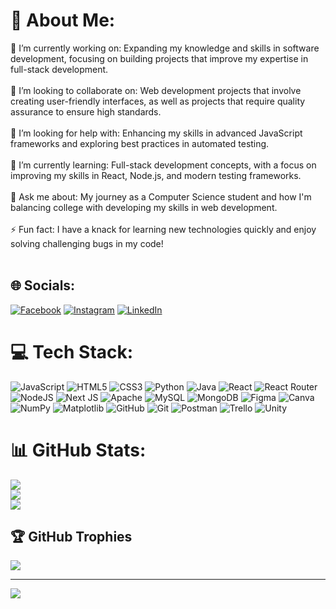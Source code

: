 # 💫 About Me:
🔭 I’m currently working on:  Expanding my knowledge and skills in software development, focusing on building projects that improve my expertise in full-stack development.<br><br>👯 I’m looking to collaborate on: Web development projects that involve creating user-friendly interfaces, as well as projects that require quality assurance to ensure high standards.<br><br>🤝 I’m looking for help with: Enhancing my skills in advanced JavaScript frameworks and exploring best practices in automated testing.<br><br>🌱 I’m currently learning: Full-stack development concepts, with a focus on improving my skills in React, Node.js, and modern testing frameworks.<br><br>💬 Ask me about: My journey as a Computer Science student and how I'm balancing college with developing my skills in web development.<br><br>⚡ Fun fact: I have a knack for learning new technologies quickly and enjoy solving challenging bugs in my code!<br><br>


## 🌐 Socials:
[![Facebook](https://img.shields.io/badge/Facebook-%231877F2.svg?logo=Facebook&logoColor=white)](https://facebook.com/atul.adhikari.9619) [![Instagram](https://img.shields.io/badge/Instagram-%23E4405F.svg?logo=Instagram&logoColor=white)](https://instagram.com/atuladhikari4/) [![LinkedIn](https://img.shields.io/badge/LinkedIn-%230077B5.svg?logo=linkedin&logoColor=white)](https://linkedin.com/in/atul-adhikari-833945285) 

# 💻 Tech Stack:
![JavaScript](https://img.shields.io/badge/javascript-%23323330.svg?style=for-the-badge&logo=javascript&logoColor=%23F7DF1E) ![HTML5](https://img.shields.io/badge/html5-%23E34F26.svg?style=for-the-badge&logo=html5&logoColor=white) ![CSS3](https://img.shields.io/badge/css3-%231572B6.svg?style=for-the-badge&logo=css3&logoColor=white) ![Python](https://img.shields.io/badge/python-3670A0?style=for-the-badge&logo=python&logoColor=ffdd54) ![Java](https://img.shields.io/badge/java-%23ED8B00.svg?style=for-the-badge&logo=openjdk&logoColor=white) ![React](https://img.shields.io/badge/react-%2320232a.svg?style=for-the-badge&logo=react&logoColor=%2361DAFB) ![React Router](https://img.shields.io/badge/React_Router-CA4245?style=for-the-badge&logo=react-router&logoColor=white) ![NodeJS](https://img.shields.io/badge/node.js-6DA55F?style=for-the-badge&logo=node.js&logoColor=white) ![Next JS](https://img.shields.io/badge/Next-black?style=for-the-badge&logo=next.js&logoColor=white) ![Apache](https://img.shields.io/badge/apache-%23D42029.svg?style=for-the-badge&logo=apache&logoColor=white) ![MySQL](https://img.shields.io/badge/mysql-4479A1.svg?style=for-the-badge&logo=mysql&logoColor=white) ![MongoDB](https://img.shields.io/badge/MongoDB-%234ea94b.svg?style=for-the-badge&logo=mongodb&logoColor=white) ![Figma](https://img.shields.io/badge/figma-%23F24E1E.svg?style=for-the-badge&logo=figma&logoColor=white) ![Canva](https://img.shields.io/badge/Canva-%2300C4CC.svg?style=for-the-badge&logo=Canva&logoColor=white) ![NumPy](https://img.shields.io/badge/numpy-%23013243.svg?style=for-the-badge&logo=numpy&logoColor=white) ![Matplotlib](https://img.shields.io/badge/Matplotlib-%23ffffff.svg?style=for-the-badge&logo=Matplotlib&logoColor=black) ![GitHub](https://img.shields.io/badge/github-%23121011.svg?style=for-the-badge&logo=github&logoColor=white) ![Git](https://img.shields.io/badge/git-%23F05033.svg?style=for-the-badge&logo=git&logoColor=white) ![Postman](https://img.shields.io/badge/Postman-FF6C37?style=for-the-badge&logo=postman&logoColor=white) ![Trello](https://img.shields.io/badge/Trello-%23026AA7.svg?style=for-the-badge&logo=Trello&logoColor=white) ![Unity](https://img.shields.io/badge/unity-%23000000.svg?style=for-the-badge&logo=unity&logoColor=white)
# 📊 GitHub Stats:
![](https://github-readme-stats.vercel.app/api?username=Atul-Adhikari&theme=dark&hide_border=true&include_all_commits=true&count_private=true)<br/>
![](https://github-readme-streak-stats.herokuapp.com/?user=Atul-Adhikari&theme=dark&hide_border=true)<br/>
![](https://github-readme-stats.vercel.app/api/top-langs/?username=Atul-Adhikari&theme=dark&hide_border=true&include_all_commits=true&count_private=true&layout=compact)

## 🏆 GitHub Trophies
![](https://github-profile-trophy.vercel.app/?username=Atul-Adhikari&theme=radical&no-frame=false&no-bg=true&margin-w=4)

---
[![](https://visitcount.itsvg.in/api?id=Atul-Adhikari&icon=0&color=0)](https://visitcount.itsvg.in)

<!-- Proudly created with GPRM ( https://gprm.itsvg.in ) -->

